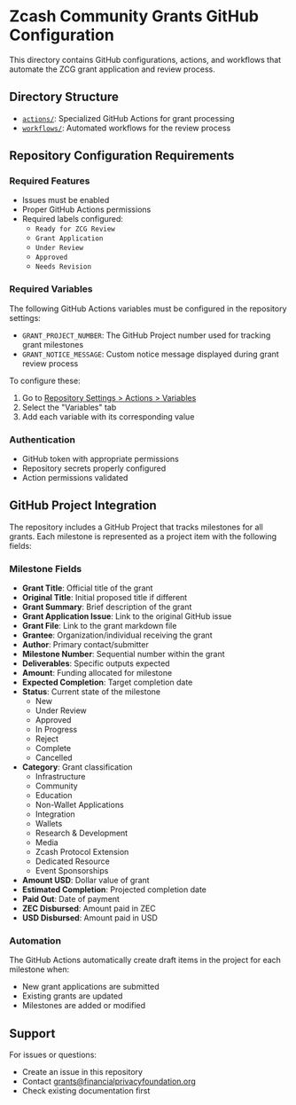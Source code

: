 # Zcash Community Grants GitHub Configuration

This directory contains GitHub configurations, actions, and workflows that automate the ZCG grant application and review process.

## Directory Structure

- [`actions/`](./actions/): Specialized GitHub Actions for grant processing
- [`workflows/`](./workflows/): Automated workflows for the review process

## Repository Configuration Requirements

### Required Features
- Issues must be enabled
- Proper GitHub Actions permissions
- Required labels configured:
  - `Ready for ZCG Review`
  - `Grant Application`
  - `Under Review`
  - `Approved`
  - `Needs Revision`

### Required Variables
The following GitHub Actions variables must be configured in the repository settings:

- `GRANT_PROJECT_NUMBER`: The GitHub Project number used for tracking grant milestones
- `GRANT_NOTICE_MESSAGE`: Custom notice message displayed during grant review process

To configure these:
1. Go to [Repository Settings > Actions > Variables](../../settings/variables/actions)
2. Select the "Variables" tab 
3. Add each variable with its corresponding value

### Authentication
- GitHub token with appropriate permissions
- Repository secrets properly configured
- Action permissions validated

## GitHub Project Integration

The repository includes a GitHub Project that tracks milestones for all grants. Each milestone is represented as a project item with the following fields:

### Milestone Fields
- **Grant Title**: Official title of the grant
- **Original Title**: Initial proposed title if different
- **Grant Summary**: Brief description of the grant
- **Grant Application Issue**: Link to the original GitHub issue
- **Grant File**: Link to the grant markdown file
- **Grantee**: Organization/individual receiving the grant
- **Author**: Primary contact/submitter
- **Milestone Number**: Sequential number within the grant
- **Deliverables**: Specific outputs expected
- **Amount**: Funding allocated for milestone
- **Expected Completion**: Target completion date
- **Status**: Current state of the milestone
  - New
  - Under Review
  - Approved
  - In Progress
  - Reject
  - Complete
  - Cancelled
- **Category**: Grant classification
  - Infrastructure
  - Community
  - Education
  - Non-Wallet Applications
  - Integration
  - Wallets
  - Research & Development
  - Media
  - Zcash Protocol Extension
  - Dedicated Resource
  - Event Sponsorships
- **Amount USD**: Dollar value of grant
- **Estimated Completion**: Projected completion date
- **Paid Out**: Date of payment
- **ZEC Disbursed**: Amount paid in ZEC
- **USD Disbursed**: Amount paid in USD

### Automation
The GitHub Actions automatically create draft items in the project for each milestone when:
- New grant applications are submitted
- Existing grants are updated
- Milestones are added or modified

## Support

For issues or questions:
- Create an issue in this repository
- Contact grants@financialprivacyfoundation.org
- Check existing documentation first
